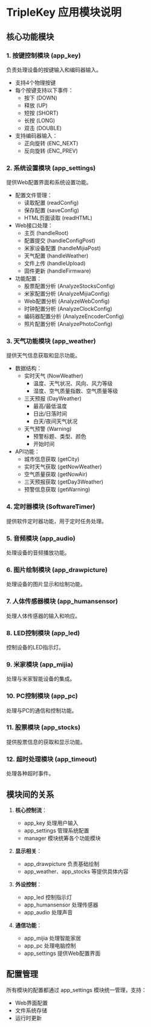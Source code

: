 # TripleKey 应用模块说明

## 核心功能模块

### 1. 按键控制模块 (app_key)
负责处理设备的按键输入和编码器输入。
- 支持4个物理按键
- 每个按键支持以下事件：
  - 按下 (DOWN)
  - 释放 (UP)
  - 短按 (SHORT)
  - 长按 (LONG)
  - 双击 (DOUBLE)
- 支持编码器输入：
  - 正向旋转 (ENC_NEXT)
  - 反向旋转 (ENC_PREV)

### 2. 系统设置模块 (app_settings)
提供Web配置界面和系统设置功能。
- 配置文件管理：
  - 读取配置 (readConfig)
  - 保存配置 (saveConfig)
  - HTML页面读取 (readHTML)
- Web接口处理：
  - 主页 (handleRoot)
  - 配置提交 (handleConfigPost)
  - 米家设备配置 (handleMijiaPost)
  - 天气配置 (handleWeather)
  - 文件上传 (handleUpload)
  - 固件更新 (handleFirmware)
- 功能配置：
  - 股票配置分析 (AnalyzeStocksConfig)
  - 米家配置分析 (AnalyzeMijiaConfig)
  - Web配置分析 (AnalyzeWebConfig)
  - 时钟配置分析 (AnalyzeClockConfig)
  - 编码器配置分析 (AnalyzeEncoderConfig)
  - 照片配置分析 (AnalyzePhotoConfig)

### 3. 天气功能模块 (app_weather)
提供天气信息获取和显示功能。
- 数据结构：
  - 实时天气 (NowWeather)
    - 温度、天气状况、风向、风力等级
    - 湿度、空气质量指数、空气质量等级
  - 三天预报 (DayWeather)
    - 最高/最低温度
    - 日出/日落时间
    - 白天/夜间天气状况
  - 天气预警 (Warning)
    - 预警标题、类型、颜色
    - 开始时间
- API功能：
  - 城市信息获取 (getCity)
  - 实时天气获取 (getNowWeather)
  - 空气质量获取 (getNowAir)
  - 三天预报获取 (getDay3Weather)
  - 预警信息获取 (getWarning)

### 4. 定时器模块 (SoftwareTimer)
提供软件定时器功能，用于定时任务处理。

### 5. 音频模块 (app_audio)
处理设备的音频播放功能。

### 6. 图片绘制模块 (app_drawpicture)
处理设备的图片显示和绘制功能。

### 7. 人体传感器模块 (app_humansensor)
处理人体传感器的输入和响应。

### 8. LED控制模块 (app_led)
控制设备的LED指示灯。

### 9. 米家模块 (app_mijia)
处理与米家智能设备的集成。

### 10. PC控制模块 (app_pc)
处理与PC的通信和控制功能。

### 11. 股票模块 (app_stocks)
提供股票信息的获取和显示功能。

### 12. 超时处理模块 (app_timeout)
处理各种超时事件。

## 模块间的关系

1. **核心控制流**：
   - app_key 处理用户输入
   - app_settings 管理系统配置
   - manager 模块统筹各个功能模块

2. **显示相关**：
   - app_drawpicture 负责基础绘制
   - app_weather、app_stocks 等提供具体内容

3. **外设控制**：
   - app_led 控制指示灯
   - app_humansensor 处理传感器
   - app_audio 处理声音

4. **通信功能**：
   - app_mijia 处理智能家居
   - app_pc 处理电脑控制
   - app_settings 提供Web配置界面

## 配置管理
所有模块的配置都通过 app_settings 模块统一管理，支持：
- Web界面配置
- 文件系统存储
- 运行时更新
